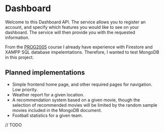 # Dashboard
Welcome to this Dashboard API. The service allows you to register an account, and specify which features you would like to see on your dashboard. The service will then provide you with the requested information.

From the [PROG2005](https://www.ntnu.edu/studies/courses/PROG2005#tab=omEmnet) course I already have experience with Firestore and XAMPP SQL database impelemtations. Therefore, I wanted to test MongoDB in this project.

## Planned implementations
<ul>
  <li>Simple frontend home page, and other required pages for navigation. Low priority.</li>
  <li>Weather report for a given location.</li>
  <li>A recommendation system based on a given movie, though the selection of recommended movies will be limited by the random sample movies included in the MongoDB document.</li>
  <li>Football statistics for a given team.</li>
</ul>

// TODO
